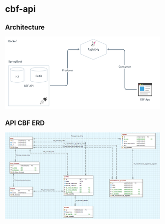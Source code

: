 # cbf-api

## __Architecture__
![alt text](https://github.com/Rapha1010/cbf-api/blob/master/img/cbf_arch_diagram.PNG)

## __API CBF ERD__
![alt text](https://github.com/Rapha1010/cbf-api/blob/master/img/ProjectER.png)
